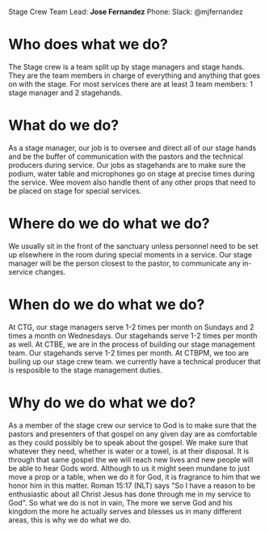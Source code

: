 <!-- TITLE: Who, what, where, when, and why? -->
<!-- SUBTITLE: ADD A DESCRIPTION HERE (I CANT THINK NOW) -->

Stage Crew Team Lead:
**Jose Fernandez**
Phone: 
Slack: @mjfernandez
# Who does what we do?
The Stage crew is a team split up by stage managers and stage hands. They are the team members in charge of everything and anything that goes on with the stage. For most services there are at least 3 team members: 1 stage manager and 2 stagehands.
# What do we do?
As a stage manager, our job is to oversee and direct all of our stage hands and be the buffer of communication with the pastors and the technical producers during service.
Our jobs as stagehands are to make sure the podium, water table and microphones go on stage at precise times during the service. Wee movem also handle thent of any other props that need to be placed on stage for special services. 
# Where do we do what we do?
We usually sit in the front of the sanctuary unless personnel need to be set up elsewhere in the room during special moments in a service.  Our stage manager will be the person closest to the pastor, to communicate any in-service changes.  
# When do we do what we do?
At CTG, our stage managers serve 1-2 times per month on Sundays and 2 times a month on Wednesdays.  Our stagehands serve 1-2 times per month as well. 
At CTBE, we are in the process of building our stage management team.  Our stagehands serve 1-2 times per month. 
At CTBPM, we too are builing up our stage crew team. we currently have a technical producer that is resposible to the stage management duties. 
# Why do we do what we do?
As a member of the stage crew our service to God is to make sure that the pastors and presenters of that gospel on any given day are as comfortable as they could possibly be to speak about the gospel.  We make sure that whatever they need, whether is water or a towel, is at their disposal.  It is through that same gospel the we will reach new lives and new people will be able to hear Gods word.  Although to us it might seen mundane to just move a prop or a table, when we do it for God, it is fragrance to him that we honor him in this matter.  Roman 15:17 (NLT) says "So I have a reason to be enthusiastic about all Christ Jesus has done through me in my service to God".  So what we do is not in vain, The more we serve God and his kingdom the more he actually serves and blesses us in many different areas, this is why we do what we do.
